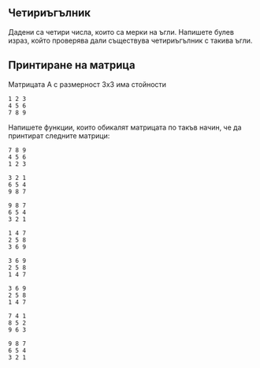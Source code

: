 ## Четириъгълник
Дадени са четири числа, които са мерки на ъгли. Напишете булев израз, който проверява дали съществува четириъгълник с такива ъгли.

## Принтиране на матрица

Матрицата А с размерност 3х3 има стойности 

	1 2 3
	4 5 6
	7 8 9

Напишете функции, които обикалят матрицата по такъв начин, че да принтират следните матрици:

	7 8 9
	4 5 6
	1 2 3

	3 2 1
	6 5 4
	9 8 7
	
	9 8 7
	6 5 4
	3 2 1
	
	1 4 7
	2 5 8
	3 6 9
	
	3 6 9
	2 5 8
	1 4 7
	
	3 6 9
	2 5 8
	1 4 7
	
	7 4 1
	8 5 2
	9 6 3
	
	9 8 7
	6 5 4
	3 2 1

